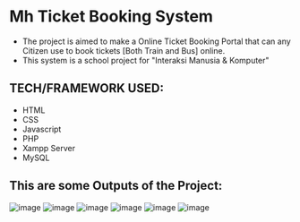 # Mh Ticket Booking System
* The project is aimed to make a Online Ticket Booking Portal that can any Citizen use to book tickets [Both Train and Bus] online.
* This system is a school project for "Interaksi Manusia & Komputer"

## TECH/FRAMEWORK USED:
* HTML
* CSS
* Javascript
* PHP
* Xampp Server
* MySQL
## This are some Outputs of the Project:
![image]()
![image]()
![image]()
![image]()
![image]()
![image]()

